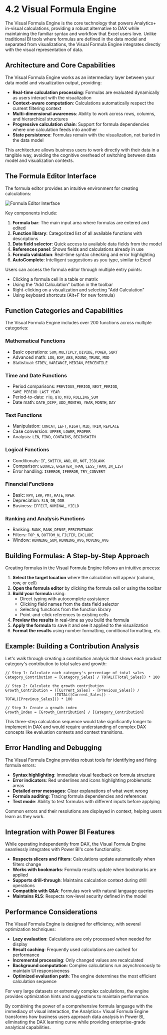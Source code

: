 # 4.2 Visual Formula Engine

The Visual Formula Engine is the core technology that powers Analytics+ in-visual calculations, providing a robust alternative to DAX while maintaining the familiar syntax and workflow that Excel users love. Unlike traditional BI tools where formulas are defined in the data model and separated from visualizations, the Visual Formula Engine integrates directly with the visual representation of data.

## Architecture and Core Capabilities

The Visual Formula Engine works as an intermediary layer between your data model and visualization output, providing:

- **Real-time calculation processing**: Formulas are evaluated dynamically as users interact with the visualization
- **Context-aware computation**: Calculations automatically respect the current filtering context
- **Multi-dimensional awareness**: Ability to work across rows, columns, and hierarchical structures
- **Progressive calculation chain**: Support for formula dependencies where one calculation feeds into another
- **State persistence**: Formulas remain with the visualization, not buried in the data model

This architecture allows business users to work directly with their data in a tangible way, avoiding the cognitive overhead of switching between data model and visualization contexts.

## The Formula Editor Interface

The formula editor provides an intuitive environment for creating calculations:

![Formula Editor Interface](images/formula_editor.png)

Key components include:

1. **Formula bar**: The main input area where formulas are entered and edited
2. **Function library**: Categorized list of all available functions with descriptions
3. **Data field selector**: Quick access to available data fields from the model
4. **References panel**: Shows fields and calculations already in use
5. **Formula validation**: Real-time syntax checking and error highlighting
6. **AutoComplete**: Intelligent suggestions as you type, similar to Excel

Users can access the formula editor through multiple entry points:
- Clicking a formula cell in a table or matrix
- Using the "Add Calculation" button in the toolbar
- Right-clicking on a visualization and selecting "Add Calculation"
- Using keyboard shortcuts (Alt+F for new formula)

## Function Categories and Capabilities

The Visual Formula Engine includes over 200 functions across multiple categories:

### Mathematical Functions
- Basic operations: `SUM`, `MULTIPLY`, `DIVIDE`, `POWER`, `SQRT`
- Advanced math: `LOG`, `EXP`, `ABS`, `ROUND`, `TRUNC`, `MOD`
- Statistical: `STDEV`, `VARIANCE`, `MEDIAN`, `PERCENTILE`

### Time and Date Functions
- Period comparisons: `PREVIOUS_PERIOD`, `NEXT_PERIOD`, `SAME_PERIOD_LAST_YEAR`
- Period-to-date: `YTD`, `QTD`, `MTD`, `ROLLING_SUM`
- Date math: `DATE_DIFF`, `ADD_MONTHS`, `YEAR`, `MONTH`, `DAY`

### Text Functions
- Manipulation: `CONCAT`, `LEFT`, `RIGHT`, `MID`, `TRIM`, `REPLACE`
- Case conversion: `UPPER`, `LOWER`, `PROPER`
- Analysis: `LEN`, `FIND`, `CONTAINS`, `BEGINSWITH`

### Logical Functions
- Conditionals: `IF`, `SWITCH`, `AND`, `OR`, `NOT`, `ISBLANK`
- Comparison: `EQUALS`, `GREATER_THAN`, `LESS_THAN`, `IN_LIST`
- Error handling: `ISERROR`, `IFERROR`, `TRY_CONVERT`

### Financial Functions
- Basic: `NPV`, `IRR`, `PMT`, `RATE`, `NPER`
- Depreciation: `SLN`, `DB`, `DDB`
- Business: `EFFECT`, `NOMINAL`, `YIELD`

### Ranking and Analysis Functions
- Ranking: `RANK`, `RANK_DENSE`, `PERCENTRANK`
- Filters: `TOP_N`, `BOTTOM_N`, `FILTER`, `EXCLUDE`
- Window: `RUNNING_SUM`, `RUNNING_AVG`, `MOVING_AVG`

## Building Formulas: A Step-by-Step Approach

Creating formulas in the Visual Formula Engine follows an intuitive process:

1. **Select the target location** where the calculation will appear (column, row, or cell)
2. **Open the formula editor** by clicking the formula cell or using the toolbar
3. **Build your formula** using:
   - Direct typing with autocomplete assistance
   - Clicking field names from the data field selector
   - Selecting functions from the function library
   - Point-and-click references to existing cells
4. **Preview the results** in real-time as you build the formula
5. **Apply the formula** to save it and see it applied to the visualization
6. **Format the results** using number formatting, conditional formatting, etc.

## Example: Building a Contribution Analysis

Let's walk through creating a contribution analysis that shows each product category's contribution to total sales and growth:

```
// Step 1: Calculate each category's percentage of total sales
Category_Contribution = [Category_Sales] / TOTAL([Total_Sales]) * 100

// Step 2: Calculate the growth contribution
Growth_Contribution = ([Current_Sales] - [Previous_Sales]) / 
                      (TOTAL([Current_Sales]) - TOTAL([Previous_Sales])) * 100

// Step 3: Create a growth index
Growth_Index = [Growth_Contribution] / [Category_Contribution]
```

This three-step calculation sequence would take significantly longer to implement in DAX and would require understanding of complex DAX concepts like evaluation contexts and context transitions.

## Error Handling and Debugging

The Visual Formula Engine provides robust tools for identifying and fixing formula errors:

- **Syntax highlighting**: Immediate visual feedback on formula structure
- **Error indicators**: Red underlines and icons highlighting problematic areas
- **Detailed error messages**: Clear explanations of what went wrong
- **Formula auditing**: Tracing formula dependencies and references
- **Test mode**: Ability to test formulas with different inputs before applying

Common errors and their resolutions are displayed in context, helping users learn as they work.

## Integration with Power BI Features

While operating independently from DAX, the Visual Formula Engine seamlessly integrates with Power BI's core functionality:

- **Respects slicers and filters**: Calculations update automatically when filters change
- **Works with bookmarks**: Formula results update when bookmarks are applied
- **Supports drill-through**: Maintains calculation context during drill operations
- **Compatible with Q&A**: Formulas work with natural language queries
- **Maintains RLS**: Respects row-level security defined in the model

## Performance Considerations

The Visual Formula Engine is designed for efficiency, with several optimization techniques:

- **Lazy evaluation**: Calculations are only processed when needed for display
- **Result caching**: Frequently used calculations are cached for performance
- **Incremental processing**: Only changed values are recalculated
- **Background computation**: Complex calculations run asynchronously to maintain UI responsiveness
- **Optimized evaluation path**: The engine determines the most efficient calculation sequence

For very large datasets or extremely complex calculations, the engine provides optimization hints and suggestions to maintain performance.

By combining the power of a comprehensive formula language with the immediacy of visual interaction, the Analytics+ Visual Formula Engine transforms how business users approach data analysis in Power BI, eliminating the DAX learning curve while providing enterprise-grade analytical capabilities. 
